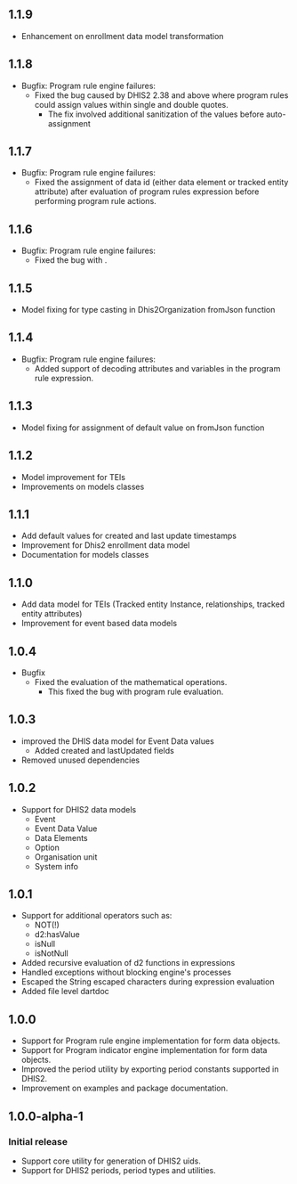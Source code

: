 ## 1.1.9

- Enhancement on enrollment data model transformation

## 1.1.8

- Bugfix: Program rule engine failures:
  - Fixed the bug caused by DHIS2 2.38 and above where program rules could assign values within single and double quotes.
    - The fix involved additional sanitization of the values before auto-assignment

## 1.1.7

- Bugfix: Program rule engine failures:
  - Fixed the assignment of data id (either data element or tracked entity attribute) after evaluation of program rules expression before performing program rule actions.

## 1.1.6

- Bugfix: Program rule engine failures:
  - Fixed the bug with .

## 1.1.5

- Model fixing for type casting in Dhis2Organization fromJson function

## 1.1.4

- Bugfix: Program rule engine failures:
  - Added support of decoding attributes and variables in the program rule expression.

## 1.1.3

- Model fixing for assignment of default value on fromJson function

## 1.1.2

- Model improvement for TEIs
- Improvements on models classes

## 1.1.1

- Add default values for created and last update timestamps
- Improvement for Dhis2 enrollment data model
- Documentation for models classes

## 1.1.0

- Add data model for TEIs (Tracked entity Instance, relationships, tracked entity attributes)
- Improvement for event based data models

## 1.0.4

- Bugfix
  - Fixed the evaluation of the mathematical operations.
    - This fixed the bug with program rule evaluation.

## 1.0.3

- improved the DHIS data model for Event Data values
  - Added created and lastUpdated fields
- Removed unused dependencies

## 1.0.2

- Support for DHIS2 data models
  - Event
  - Event Data Value
  - Data Elements
  - Option
  - Organisation unit
  - System info

## 1.0.1

- Support for additional operators such as:
  - NOT(!)
  - d2:hasValue
  - isNull
  - isNotNull
- Added recursive evaluation of d2 functions in expressions
- Handled exceptions without blocking engine's processes
- Escaped the String escaped characters during expression evaluation
- Added file level dartdoc

## 1.0.0

- Support for Program rule engine implementation for form data objects.
- Support for Program indicator engine implementation for form data objects.
- Improved the period utility by exporting period constants supported in DHIS2.
- Improvement on examples and package documentation.

## 1.0.0-alpha-1

### Initial release

- Support core utility for generation of DHIS2 uids.
- Support for DHIS2 periods, period types and utilities.
